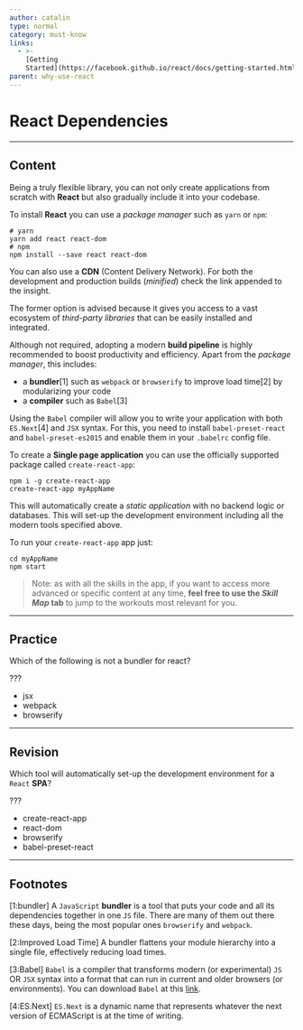 ```yaml
---
author: catalin
type: normal
category: must-know
links:
  - >-
    [Getting
    Started](https://facebook.github.io/react/docs/getting-started.html){website}
parent: why-use-react
---
```


# React Dependencies


---

## Content

Being a truly flexible library, you can not only create applications from scratch with **React** but also gradually include it into your codebase.

To install **React** you can use a *package manager* such as `yarn` or `npm`:

```plain-text
# yarn
yarn add react react-dom
# npm
npm install --save react react-dom
```

You can also use a **CDN** (Content Delivery Network). For both the development and production builds (*minified*) check the link appended to the insight.

The former option is advised because it gives you access to a vast ecosystem of *third-party libraries* that can be easily installed and integrated.

Although not required, adopting a modern **build pipeline** is highly recommended to boost productivity and efficiency. Apart from the *package manager*, this includes:

- a **bundler**[1] such as `webpack` or `browserify` to improve load time[2] by modularizing your code
- a **compiler** such as `Babel`[3]

Using the `Babel` compiler will allow you to write your application with both `ES.Next`[4] and `JSX` syntax. For this, you need to install `babel-preset-react` and `babel-preset-es2015` and enable them in your `.babelrc` config file.

To create a **Single page application** you can use the officially supported package called `create-react-app`:

```plain-text
npm i -g create-react-app
create-react-app myAppName
```

This will automatically create a *static application* with no backend logic or databases. This will set-up the development environment including all the modern tools specified above.

To run your `create-react-app` app just:

```plain-text
cd myAppName
npm start
```

> Note: as with all the skills in the app, if you want to access more advanced or specific content at any time, **feel free to use the *Skill Map* tab** to jump to the workouts most relevant for you.


---

## Practice

Which of the following is not a bundler for react?

???

- jsx
- webpack
- browserify


---

## Revision

Which tool will automatically set-up the development environment for a `React` **SPA**?

???

- create-react-app
- react-dom
- browserify
- babel-preset-react


---

## Footnotes

[1:bundler]
A `JavaScript` **bundler** is a tool that puts your code and all its dependencies together in one `JS` file. There are many of them out there these days, being the most popular ones `browserify` and `webpack`.

[2:Improved Load Time]
A bundler flattens your module hierarchy into a single file, effectively reducing load times.

[3:Babel]
`Babel` is a compiler that transforms modern (or experimental) `JS` OR `JSX` syntax into a format that can run in current and older browsers (or environments).  You can download `Babel` at this [link](https://babeljs.io/).

[4:ES.Next]
`ES.Next` is a dynamic name that represents whatever the next version of ECMAScript is at the time of writing.
